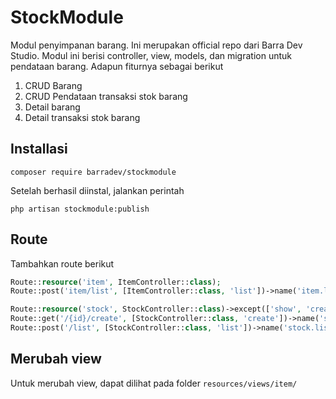 # StockModule
Modul penyimpanan barang. Ini merupakan official repo dari Barra Dev Studio. Modul ini berisi controller, view, models, dan migration untuk pendataan barang. Adapun fiturnya sebagai berikut

1. CRUD Barang
2. CRUD Pendataan transaksi stok barang
3. Detail barang
4. Detail transaksi stok barang

## Installasi
```
composer require barradev/stockmodule
```

Setelah berhasil diinstal, jalankan perintah

```
php artisan stockmodule:publish
```

## Route
Tambahkan route berikut
```php
Route::resource('item', ItemController::class);
Route::post('item/list', [ItemController::class, 'list'])->name('item.list');

Route::resource('stock', StockController::class)->except(['show', 'create']);
Route::get('/{id}/create', [StockController::class, 'create'])->name('stock.create');
Route::post('/list', [StockController::class, 'list'])->name('stock.list');
```

## Merubah view
Untuk merubah view, dapat dilihat pada folder `resources/views/item/`
